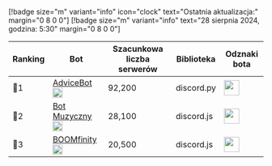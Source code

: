 [!badge size="m" variant="info" icon="clock" text="Ostatnia aktualizacja:" margin="0 8 0 0"] [!badge size="m" variant="info" text="28 sierpnia 2024, godzina: 5:30" margin="0 8 0 0"]

| Ranking | Bot                                                                                           | Szacunkowa liczba serwerów | Biblioteka | Odznaki bota |
| ---- | --------------------------------------------------------------------------------------------- | ------------------------ | ------------------------ | ------------------------ |
|    🥇1 | [AdviceBot](https://discord.com/oauth2/authorize?client_id=942110955502989373&permissions=8&scope=bot) <img src="/static/badges/bots/advice.svg" height="20" width="20">        |               92,200 | discord.py | <img src="/static/badges/odznaki/supportscommands.svg" height="30" width="30"> |
|    🥈2 | [Bot Muzyczny](https://discord.com/oauth2/authorize?client_id=840892428613320726&permissions=8&scope=bot) <img src="/static/badges/bots/botmuzyczny.svg" height="20" width="20">        |               28,100 | discord.js | <img src="/static/badges/odznaki/supportscommands.svg" height="30" width="30"> |
|    🥉3 | [BOOMfinity](https://discord.com/oauth2/authorize?client_id=450017151323996173&permissions=8&scope=bot) <img src="/static/badges/bots/boomfinity.svg" height="20" width="20">        |               20,500 | discord.js | <img src="/static/badges/odznaki/supportscommands.svg" height="30" width="30"> | 